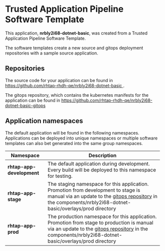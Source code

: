 # Trusted Application Pipeline Software Template

This application, **nrbly2i68-dotnet-basic**, was created from a Trusted Application Pipeline Software Template.

The software templates create a new source and gitops deployment repositories with a sample source application. 

## Repositories

The source code for your application can be found in [https://github.com/rhtap-rhdh-qe/nrbly2i68-dotnet-basic ](https://github.com/rhtap-rhdh-qe/nrbly2i68-dotnet-basic ).
 
The gitops repository, which contains the kubernetes manifests for the application can be found in 
[https://github.com/rhtap-rhdh-qe/nrbly2i68-dotnet-basic-gitops ](https://github.com/rhtap-rhdh-qe/nrbly2i68-dotnet-basic-gitops ) 

## Application namespaces 

The default application will be found in the following namespaces. Applications can be deployed into unique namespaces or multiple software templates can also bet generated into the same group namespaces.  

|  Namespace   |  Description   |  
| -------- | -------- |   
| **rhtap-app-development** | The default application during development. Every build will be deployed to this namespace for testing. | 
| **rhtap-app-stage** | The staging namespace for this application. Promotion from development to stage is manual via an update to the [gitops repository](https://github.com/rhtap-rhdh-qe/nrbly2i68-dotnet-basic-gitops ) in the components/nrbly2i68-dotnet-basic/overlays/prod directory |  
| **rhtap-app-prod** | The production namespace for this application. Promotion from stage to production is manual via an update to the [gitops repository](https://github.com/rhtap-rhdh-qe/nrbly2i68-dotnet-basic-gitops ) in the components/nrbly2i68-dotnet-basic/overlays/prod directory | 
